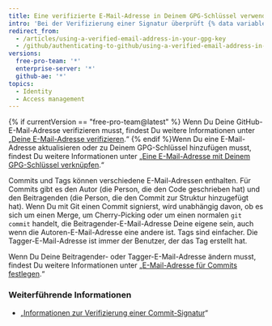 ```yaml
---
title: Eine verifizierte E-Mail-Adresse in Deinem GPG-Schlüssel verwenden
intro: 'Bei der Verifizierung einer Signatur überprüft {% data variables.product.product_name %}, ob die E-Mail-Adresse des Beitragenden oder des Taggers mit einer E-Mail-Adresse aus den Identitäten des GPG-Schlüssels übereinstimmt und ob es sich dabei im Konto des Benutzers um eine verifizierte E-Mail-Adresse handelt. Dadurch wird sichergestellt, dass der Schlüssel zu Dir gehört und dass Du den Commit oder das Tag erstellt hast.'
redirect_from:
  - /articles/using-a-verified-email-address-in-your-gpg-key
  - /github/authenticating-to-github/using-a-verified-email-address-in-your-gpg-key
versions:
  free-pro-team: '*'
  enterprise-server: '*'
  github-ae: '*'
topics:
  - Identity
  - Access management
---
```


{% if currentVersion == "free-pro-team@latest" %}
Wenn Du Deine GitHub-E-Mail-Adresse verifizieren musst, findest Du weitere Informationen unter „[Deine E-Mail-Adresse verifizieren](/articles/verifying-your-email-address/).“ {% endif %}Wenn Du eine E-Mail-Adresse aktualisieren oder zu Deinem GPG-Schlüssel hinzufügen musst, findest Du weitere Informationen unter „[Eine E-Mail-Adresse mit Deinem GPG-Schlüssel verknüpfen](/articles/associating-an-email-with-your-gpg-key).“

Commits und Tags können verschiedene E-Mail-Adressen enthalten. Für Commits gibt es den Autor (die Person, die den Code geschrieben hat) und den Beitragenden (die Person, die den Commit zur Struktur hinzugefügt hat). Wenn Du mit Git einen Commit signierst, wird unabhängig davon, ob es sich um einen Merge, um Cherry-Picking oder um einen normalen `git commit` handelt, die Beitragender-E-Mail-Adresse Deine eigene sein, auch wenn die Autoren-E-Mail-Adresse eine andere ist. Tags sind einfacher. Die Tagger-E-Mail-Adresse ist immer der Benutzer, der das Tag erstellt hat.

Wenn Du Deine Beitragender- oder Tagger-E-Mail-Adresse ändern musst, findest Du weitere Informationen unter „[E-Mail-Adresse für Commits festlegen](/articles/setting-your-commit-email-address/).“

### Weiterführende Informationen

- „[Informationen zur Verifizierung einer Commit-Signatur](/articles/about-commit-signature-verification)“
